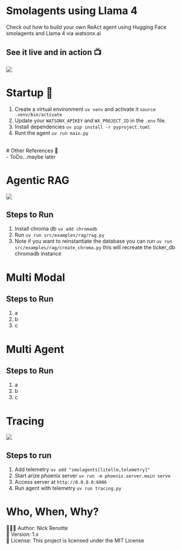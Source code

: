 # Smolagents using Llama 4
Check out how to build your own ReAct agent using Hugging Face smolagents and Llama 4 via watsonx.ai

## See it live and in action 📺
<img src="https://i.imgur.com/QMeKC8F.gif"/>

# Startup 🚀
1. Create a virtual environment `uv venv` and activate it `source .venv/bin/activate`
2. Update your `WATSONX_APIKEY` and `WX_PROJECT_ID` in the `.env` file.
3. Install dependencies `uv pip install -r pyproject.toml`
4. Runt the agent `uv run main.py`

</br>
# Other References 🔗 </br>
- ToDo...maybe later

# Agentic RAG
<img src="https://i.imgur.com/8WlekfU.gif"/>

## Steps to Run
1. Install chroma db `uv add chromadb`
2. Run `uv run src/examples/rag/rag.py`
3. Note if you want to reinstantiate the database you can run `uv run src/examples/rag/create_chroma.py` this will recreate the ticker_db chromadb instance

# Multi Modal

## Steps to Run
1. a
2. b
3. c

# Multi Agent

## Steps to Run
1. a
2. b
3. c

# Tracing 
<img src="https://i.imgur.com/YasWC80.gif"/>

## Steps to run 
1. Add telemetry `uv add "smolagents[litellm,telemetry]"`
2. Start arize phoenix server `uv run -m phoenix.server.main serve`
3. Access server at `http://0.0.0.0:6006`
4. Run agent with telemetry `uv run tracing.py`

# Who, When, Why?

👨🏾‍💻 Author: Nick Renotte <br />
📅 Version: 1.x<br />
📜 License: This project is licensed under the MIT License </br>
